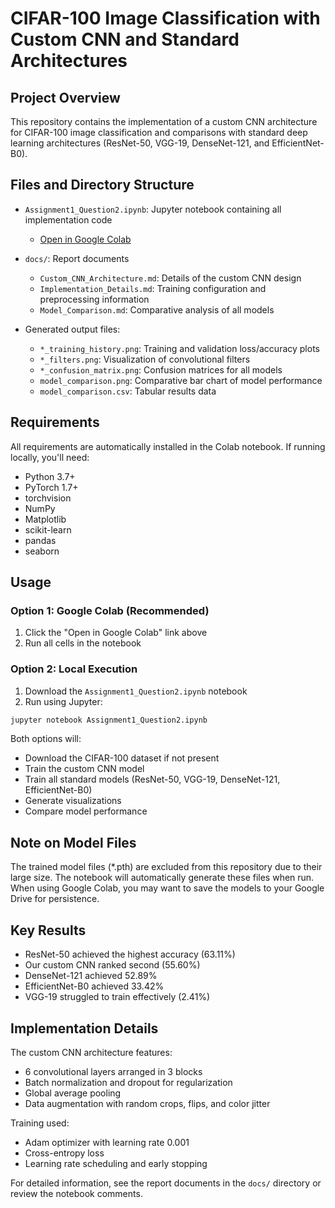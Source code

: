 # CIFAR-100 Image Classification with Custom CNN and Standard Architectures

## Project Overview

This repository contains the implementation of a custom CNN architecture for CIFAR-100 image classification and comparisons with standard deep learning architectures (ResNet-50, VGG-19, DenseNet-121, and EfficientNet-B0).

## Files and Directory Structure

- `Assignment1_Question2.ipynb`: Jupyter notebook containing all implementation code
  - [Open in Google Colab](https://colab.research.google.com/drive/1TBx4d4qjJXPEPVMoSQTaHqX7xABTKLAa?usp=sharing) 

- `docs/`: Report documents
  - `Custom_CNN_Architecture.md`: Details of the custom CNN design
  - `Implementation_Details.md`: Training configuration and preprocessing information
  - `Model_Comparison.md`: Comparative analysis of all models

- Generated output files:
  - `*_training_history.png`: Training and validation loss/accuracy plots
  - `*_filters.png`: Visualization of convolutional filters
  - `*_confusion_matrix.png`: Confusion matrices for all models
  - `model_comparison.png`: Comparative bar chart of model performance
  - `model_comparison.csv`: Tabular results data

## Requirements

All requirements are automatically installed in the Colab notebook. If running locally, you'll need:
- Python 3.7+
- PyTorch 1.7+
- torchvision
- NumPy
- Matplotlib
- scikit-learn
- pandas
- seaborn

## Usage

### Option 1: Google Colab (Recommended)
1. Click the "Open in Google Colab" link above
2. Run all cells in the notebook

### Option 2: Local Execution
1. Download the `Assignment1_Question2.ipynb` notebook
2. Run using Jupyter:
```bash
jupyter notebook Assignment1_Question2.ipynb
```

Both options will:
- Download the CIFAR-100 dataset if not present
- Train the custom CNN model
- Train all standard models (ResNet-50, VGG-19, DenseNet-121, EfficientNet-B0)
- Generate visualizations
- Compare model performance

## Note on Model Files

The trained model files (*.pth) are excluded from this repository due to their large size. The notebook will automatically generate these files when run. When using Google Colab, you may want to save the models to your Google Drive for persistence.

## Key Results

- ResNet-50 achieved the highest accuracy (63.11%)
- Our custom CNN ranked second (55.60%)
- DenseNet-121 achieved 52.89%
- EfficientNet-B0 achieved 33.42%
- VGG-19 struggled to train effectively (2.41%)

## Implementation Details

The custom CNN architecture features:
- 6 convolutional layers arranged in 3 blocks
- Batch normalization and dropout for regularization
- Global average pooling
- Data augmentation with random crops, flips, and color jitter

Training used:
- Adam optimizer with learning rate 0.001
- Cross-entropy loss
- Learning rate scheduling and early stopping

For detailed information, see the report documents in the `docs/` directory or review the notebook comments.